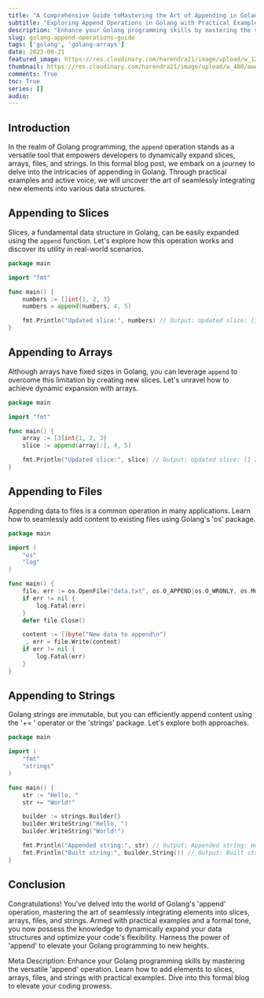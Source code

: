 ```yaml
---
title: "A Comprehensive Guide toMastering the Art of Appending in Golang: A Comprehensive Guide"
subtitle: "Exploring Append Operations in Golang with Practical Examples"
description: "Enhance your Golang programming skills by mastering the versatile 'append' operation. Learn how to add elements to slices, arrays, files, and strings with practical examples. Dive into this formal blog to elevate your coding prowess."
slug: golang-append-operations-guide
tags: ['golang', 'golang-arrays']
date: 2023-08-21
featured_image: https://res.cloudinary.com/harendra21/image/upload/w_1200/awesome-blog/awesome-golang/Mastering_the_Art_of_Appending_in_Golang_rdulpk.png
thumbnail: https://res.cloudinary.com/harendra21/image/upload/w_400/awesome-blog/awesome-golang/Mastering_the_Art_of_Appending_in_Golang_rdulpk.png
comments: True
toc: True
series: []
audio: 
---
```


## Introduction

In the realm of Golang programming, the `append` operation stands as a versatile tool that empowers developers to dynamically expand slices, arrays, files, and strings. In this formal blog post, we embark on a journey to delve into the intricacies of appending in Golang. Through practical examples and active voice, we will uncover the art of seamlessly integrating new elements into various data structures.

## Appending to Slices

Slices, a fundamental data structure in Golang, can be easily expanded using the `append` function. Let's explore how this operation works and discover its utility in real-world scenarios.

```go
package main

import "fmt"

func main() {
    numbers := []int{1, 2, 3}
    numbers = append(numbers, 4, 5)

    fmt.Println("Updated slice:", numbers) // Output: Updated slice: [1 2 3 4 5]
}
```

## Appending to Arrays

Although arrays have fixed sizes in Golang, you can leverage `append` to overcome this limitation by creating new slices. Let's unravel how to achieve dynamic expansion with arrays.

```go
package main

import "fmt"

func main() {
    array := [3]int{1, 2, 3}
    slice := append(array[:], 4, 5)

    fmt.Println("Updated slice:", slice) // Output: Updated slice: [1 2 3 4 5]
}
```

## Appending to Files

Appending data to files is a common operation in many applications. Learn how to seamlessly add content to existing files using Golang's 'os' package.

```go
package main

import (
    "os"
    "log"
)

func main() {
    file, err := os.OpenFile("data.txt", os.O_APPEND|os.O_WRONLY, os.ModeAppend)
    if err != nil {
        log.Fatal(err)
    }
    defer file.Close()

    content := []byte("New data to append\n")
    _, err = file.Write(content)
    if err != nil {
        log.Fatal(err)
    }
}
```

## Appending to Strings

Golang strings are immutable, but you can efficiently append content using the '+= ' operator or the 'strings' package. Let's explore both approaches.

```go
package main

import (
    "fmt"
    "strings"
)

func main() {
    str := "Hello, "
    str += "World!"

    builder := strings.Builder{}
    builder.WriteString("Hello, ")
    builder.WriteString("World!")

    fmt.Println("Appended string:", str) // Output: Appended string: Hello, World!
    fmt.Println("Built string:", builder.String()) // Output: Built string: Hello, World!
}
```

## Conclusion

Congratulations! You've delved into the world of Golang's 'append' operation, mastering the art of seamlessly integrating elements into slices, arrays, files, and strings. Armed with practical examples and a formal tone, you now possess the knowledge to dynamically expand your data structures and optimize your code's flexibility. Harness the power of 'append' to elevate your Golang programming to new heights.

Meta Description: Enhance your Golang programming skills by mastering the versatile 'append' operation. Learn how to add elements to slices, arrays, files, and strings with practical examples. Dive into this formal blog to elevate your coding prowess.
<!--stackedit_data:
eyJoaXN0b3J5IjpbOTM5NDQzNjg2XX0=
-->